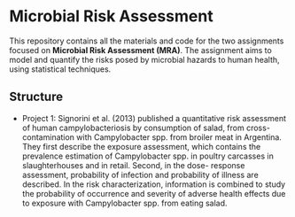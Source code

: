 # Microbial Risk Assessment

This repository contains all the materials and code for the two assignments focused on **Microbial Risk Assessment (MRA)**. 
The assignment aims to model and quantify the risks posed by microbial hazards to human health, using statistical techniques.

## Structure

- Project 1: Signorini et al. (2013) published a quantitative risk assessment of human campylobacteriosis
by consumption of salad, from cross-contamination with Campylobacter spp. from broiler meat in
Argentina. They first describe the exposure assessment, which contains the prevalence estimation
of Campylobacter spp. in poultry carcasses in slaughterhouses and in retail. Second, in the dose-
response assessment, probability of infection and probability of illness are described. In the risk
characterization, information is combined to study the probability of occurrence and severity of
adverse health effects due to exposure with Campylobacter spp. from eating salad.

